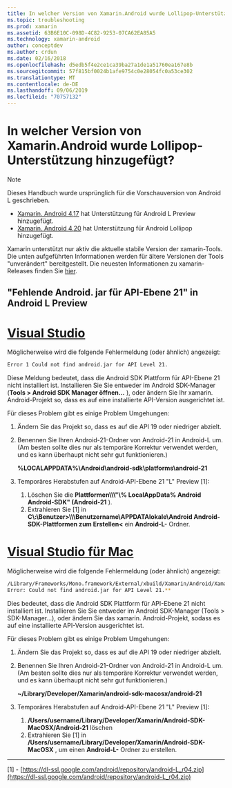 ```yaml
---
title: In welcher Version von Xamarin.Android wurde Lollipop-Unterstützung hinzugefügt?
ms.topic: troubleshooting
ms.prod: xamarin
ms.assetid: 63B6E10C-098D-4C82-9253-07CA62EA85A5
ms.technology: xamarin-android
author: conceptdev
ms.author: crdun
ms.date: 02/16/2018
ms.openlocfilehash: d5edb5f4e2ce1ca39ba27a1de1a51760ea167e8b
ms.sourcegitcommit: 57f815bf0024b1afe9754c0e28054fc0a53ce302
ms.translationtype: MT
ms.contentlocale: de-DE
ms.lasthandoff: 09/06/2019
ms.locfileid: "70757132"
---
```

# <a name="what-version-of-xamarinandroid-added-lollipop-support"></a>In welcher Version von Xamarin.Android wurde Lollipop-Unterstützung hinzugefügt?

> [!NOTE]
> Dieses Handbuch wurde ursprünglich für die Vorschauversion von Android L geschrieben.

- [Xamarin. Android 4,17](https://github.com/xamarin/release-notes-archive/blob/master/release-notes/android/xamarin.android_4/xamarin.android_4.17/index.md) hat Unterstützung für Android L Preview hinzugefügt.
- [Xamarin. Android 4,20](https://github.com/xamarin/release-notes-archive/blob/master/release-notes/android/xamarin.android_4/xamarin.android_4.20/index.md) hat Unterstützung für Android Lollipop hinzugefügt.

Xamarin unterstützt nur aktiv die aktuelle stabile Version der xamarin-Tools. Die unten aufgeführten Informationen werden für ältere Versionen der Tools "unverändert" bereitgestellt. Die neuesten Informationen zu xamarin-Releases finden Sie [hier](http://releases.xamarin.com/).

## <a name="missing-androidjar-for-api-level-21-in-android-l-preview"></a>"Fehlende Android. jar für API-Ebene 21" in Android L Preview

# <a name="visual-studiotabwindows"></a>[Visual Studio](#tab/windows)

Möglicherweise wird die folgende Fehlermeldung (oder ähnlich) angezeigt:

```cmd
Error 1 Could not find android.jar for API Level 21.
```

Diese Meldung bedeutet, dass die Android SDK Plattform für API-Ebene 21 nicht installiert ist. Installieren Sie Sie entweder im Android SDK-Manager (**Tools > Android SDK Manager öffnen...** ), oder ändern Sie Ihr xamarin. Android-Projekt so, dass es auf eine installierte API-Version ausgerichtet ist.

Für dieses Problem gibt es einige Problem Umgehungen:

1. Ändern Sie das Projekt so, dass es auf die API 19 oder niedriger abzielt.

2. Benennen Sie Ihren Android-21-Ordner von Android-21 in Android-L um. (Am besten sollte dies nur als temporäre Korrektur verwendet werden, und es kann überhaupt nicht sehr gut funktionieren.)

   **%LOCALAPPDATA%\\Android\\android-sdk\\platforms\\android-21**

3. Temporäres Herabstufen auf Android-API-Ebene 21 "L" Preview [1]:

    1. Löschen Sie die **Plattformen\\\\\\"\\% LocalAppData% Android Android-SDK" (Android-21** ). 
    2. Extrahieren Sie [1] in **C\\:\\Benutzer&gt;\\\\\\Benutzername\\APPDATAlokale\\Android Android-SDK-Plattformen zum Erstellen&lt;** ein **Android-L-** Ordner.

# <a name="visual-studio-for-mactabmacos"></a>[Visual Studio für Mac](#tab/macos)

Möglicherweise wird die folgende Fehlermeldung (oder ähnlich) angezeigt:

```bash
/Library/Frameworks/Mono.framework/External/xbuild/Xamarin/Android/Xamarin.Android.Common.targets: 
Error: Could not find android.jar for API Level 21.**
```

Dies bedeutet, dass die Android SDK Plattform für API-Ebene 21 nicht installiert ist. Installieren Sie Sie entweder im Android SDK-Manager (Tools > SDK-Manager...), oder ändern Sie das xamarin. Android-Projekt, sodass es auf eine installierte API-Version ausgerichtet ist.

Für dieses Problem gibt es einige Problem Umgehungen:

1. Ändern Sie das Projekt so, dass es auf die API 19 oder niedriger abzielt.

2. Benennen Sie Ihren Android-21-Ordner von Android-21 in Android-L um. (Am besten sollte dies nur als temporäre Korrektur verwendet werden, und es kann überhaupt nicht sehr gut funktionieren.)

   **~/Library/Developer/Xamarin/android-sdk-macosx/android-21**

3. Temporäres Herabstufen auf Android-API-Ebene 21 "L" Preview [1]:

    1. **/Users/username/Library/Developer/Xamarin/Android-SDK-MacOSX/Android-21** löschen
    2. Extrahieren Sie [1] in **/Users/username/Library/Developer/Xamarin/Android-SDK-MacOSX** , um einen **Android-L-** Ordner zu erstellen.

-----

[1] - [https://dl-ssl.google.com/android/repository/android-L_r04.zip](https://dl-ssl.google.com/android/repository/android-L_r04.zip)
